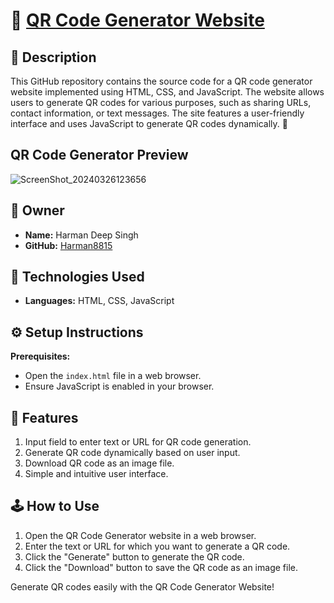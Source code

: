 # 📲 [QR Code Generator Website](https://qr-code-generaotor.netlify.app/)

## 📝 Description

This GitHub repository contains the source code for a QR code generator website implemented using HTML, CSS, and JavaScript. The website allows users to generate QR codes for various purposes, such as sharing URLs, contact information, or text messages. The site features a user-friendly interface and uses JavaScript to generate QR codes dynamically. 🚀

## QR Code Generator Preview
![ScreenShot_20240326123656](https://github.com/Harman8815/QR-Code-Generator/assets/115714095/f7711056-bae8-4db4-97f0-1d214a4b42a0)

## 🤵 Owner
- **Name:** Harman Deep Singh
- **GitHub:** [Harman8815](https://github.com/Harman8815)

## 🚀 Technologies Used

- **Languages:** HTML, CSS, JavaScript

## ⚙️ Setup Instructions

**Prerequisites:**
   - Open the `index.html` file in a web browser.
   - Ensure JavaScript is enabled in your browser.

## 📲 Features

1. Input field to enter text or URL for QR code generation.
2. Generate QR code dynamically based on user input.
3. Download QR code as an image file.
4. Simple and intuitive user interface.

## 🕹️ How to Use

1. Open the QR Code Generator website in a web browser.
2. Enter the text or URL for which you want to generate a QR code.
3. Click the "Generate" button to generate the QR code.
4. Click the "Download" button to save the QR code as an image file.

Generate QR codes easily with the QR Code Generator Website!
